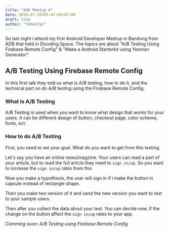 ```yaml
---
title: "Adb Meetup 4"
date: 2018-07-26T05:47:03+07:00
draft: true
author: "fahmifan"
---
```


So last night i attend my first Android Developer Meetup in Bandung from ADB that held in Dicoding Space. The topics are about "A/B Testing Using Firebase Remote Config" & "Make a Android Starterkit using Yeoman Generator".

## A/B Testing Using Firebase Remote Config
In this first talk they told us what is A/B testing, how to do it, and the technical part on do A/B testing using the Firebase Remote Config.

### What is A/B Testing
A/B Testing is used when you want to know what design that works for your users.  It can be different design of button, checkout page, color scheme, fonts, ect. 

### How to do A/B Testing
First, you need to set your goal. What do you want to get from this testing. 

Let's say you have an online news/magzine. Your users can read a part of your article, but to read the full article they need to `sign in/up`. So you want to increase the `sign in/up` rates from this.

Now you make a hypothesis, the user will sign in if i make the button in capsule instead of rectangle shape.  

Then you make two version of it and send the new version you want to test to your sample users.

Then after you collect the data about your test. You can decide now, if the change on the button affect the `sign in/up` rates to your app.

_Comming soon: A/B Testing using Firebase Remote Config_
